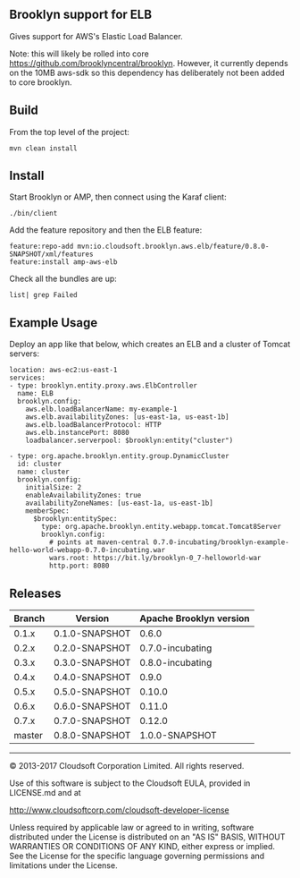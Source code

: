 Brooklyn support for ELB
------------------------

Gives support for AWS's Elastic Load Balancer.

Note: this will likely be rolled into core https://github.com/brooklyncentral/brooklyn.
However, it currently depends on the 10MB aws-sdk so this dependency has deliberately not 
been added to core brooklyn.


## Build

From the top level of the project:

    mvn clean install

## Install

Start Brooklyn or AMP, then connect using the Karaf client:

    ./bin/client

Add the feature repository and then the ELB feature:

    feature:repo-add mvn:io.cloudsoft.brooklyn.aws.elb/feature/0.8.0-SNAPSHOT/xml/features
    feature:install amp-aws-elb

Check all the bundles are up:

    list| grep Failed


## Example Usage

Deploy an app like that below, which creates an ELB and a cluster of Tomcat servers:

    location: aws-ec2:us-east-1
    services:
    - type: brooklyn.entity.proxy.aws.ElbController
      name: ELB
      brooklyn.config:
        aws.elb.loadBalancerName: my-example-1
        aws.elb.availabilityZones: [us-east-1a, us-east-1b]
        aws.elb.loadBalancerProtocol: HTTP
        aws.elb.instancePort: 8080
        loadbalancer.serverpool: $brooklyn:entity("cluster")
    
    - type: org.apache.brooklyn.entity.group.DynamicCluster
      id: cluster
      name: cluster
      brooklyn.config:
        initialSize: 2
        enableAvailabilityZones: true
        availabilityZoneNames: [us-east-1a, us-east-1b]
        memberSpec:
          $brooklyn:entitySpec:
            type: org.apache.brooklyn.entity.webapp.tomcat.Tomcat8Server
            brooklyn.config:
              # points at maven-central 0.7.0-incubating/brooklyn-example-hello-world-webapp-0.7.0-incubating.war
              wars.root: https://bit.ly/brooklyn-0_7-helloworld-war
              http.port: 8080


## Releases

| Branch  | Version        | Apache Brooklyn version |
| --------|----------------|-------------------------|
| 0.1.x   | 0.1.0-SNAPSHOT | 0.6.0                   |
| 0.2.x   | 0.2.0-SNAPSHOT | 0.7.0-incubating        |
| 0.3.x   | 0.3.0-SNAPSHOT | 0.8.0-incubating        |
| 0.4.x   | 0.4.0-SNAPSHOT | 0.9.0                   |
| 0.5.x   | 0.5.0-SNAPSHOT | 0.10.0                  |
| 0.6.x   | 0.6.0-SNAPSHOT | 0.11.0                  |
| 0.7.x   | 0.7.0-SNAPSHOT | 0.12.0                  |
| master  | 0.8.0-SNAPSHOT | 1.0.0-SNAPSHOT          |


----

© 2013-2017 Cloudsoft Corporation Limited. All rights reserved.

Use of this software is subject to the Cloudsoft EULA, provided in LICENSE.md and at 

http://www.cloudsoftcorp.com/cloudsoft-developer-license

Unless required by applicable law or agreed to in writing, software distributed under the License is distributed on an "AS IS" BASIS, WITHOUT WARRANTIES OR CONDITIONS OF ANY KIND, either express or implied. See the License for the specific language governing permissions and limitations under the License.
